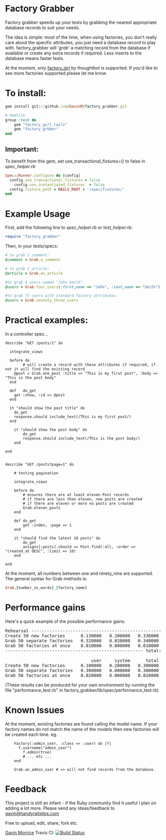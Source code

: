 Factory Grabber
==============

Factory grabber speeds up your tests by grabbing the nearest appropriate database records to suit your needs.

The idea is simple: most of the time, when using factories, you don't really care about the specific attributes, you just need a database record to play with. factory_grabber will *'grab'* a matching record from the database if available or create any extra records if required. Less inserts to the database means faster tests.

At the moment, only [factory_girl](http://github.com/thoughtbot/factory_girl) by thoughtbot is supported. If you'd like to see more factories supported please let me know.

To install:
===========

``` ruby
gem install git://github.com/GavinM/factory_grabber.git

# Gemfile
group :test do
	gem "factory_girl_rails"
	gem "factory_grbber"
end
```

Important:
----------
		
To benefit from this gem, set use_transactional_fixtures=() to false in *spec_helper.rb*
	
```	ruby
Spec::Runner.configure do |config|
  config.use_transactional_fixtures = false
	config.use_instantiated_fixtures  = false
  config.fixture_path = RAILS_ROOT + '/spec/fixtures/'
end
```

Example Usage
=============

First, add the following line to *spec_helper.rb* or *test_helper.rb*:

``` ruby
require "factory_grabber"
```

Then, in your tests/specs:
		
``` ruby
# to grab 1 comment:
@comment = Grab.a_comment

# to grab 1 article:
@article = Grab.an_article

#to grab 4 users named "John Smith":
@users = Grab.four_users(:first_name => "John", :last_name => "Smith")

#to grab 73 users with standard factory attributes:
@users = Grab.seventy_three_users
```

Practical examples:
===================

In a controller spec...

```
describe "GET /posts/1" do

  integrate_views

  before do
		# will create a record with these attributes if required, if not it will find the existing record
  	@post = Grab.one_post :title => "This is my first post", :body => "This is the post body"
  end

  def	do_get
  	get :show, :id => @post
  end

  it "should show the post title" do
  	do_get
  	response.should include_text(/This is my first post/)
  end

	it "should show the post body" do
		do_get
		response.should include_text(/This is the post body/)
	end

end


describe "GET /posts?page=1" do

	# testing pagination

	integrate_views

	before do
		# ensures there are at least eleven Post records
		# if there are less than eleven, new posts are created
		# if there are eleven or more no posts are created
		Grab.eleven_posts
	end

	def	do_get
		get :index, :page => 1
	end

	it "should find the latest 10 posts" do
		do_get
		assigns[:posts].should == Post.find(:all, :order => "created_at DESC", :limit => 10)
	end

end
```

At the moment, all numbers between one and ninety_nine are supported. The general syntax for Grab methods is:

``` ruby
Grab.[number_in_words]_[factory_name]
```

Performance gains
==================

Here's a quick example of the possible performance gains:
<pre>
Rehearsal --------------------------------------------------------------
Create 50 new factories      0.130000   0.200000   0.330000 (  6.785332)
Grab 50 separate factories   0.320000   0.020000   0.340000 (  0.332814)
Grab 50 factories at once    0.010000   0.000000   0.010000 (  0.012414)
----------------------------------------------------- total: 0.680000sec

                                 user     system      total        real
Create 50 new factories      0.100000   0.200000   0.300000 (  6.354282)
Grab 50 separate factories   0.300000   0.000000   0.300000 (  0.310373)
Grab 50 factories at once    0.020000   0.000000   0.020000 (  0.011400)
</pre>

(These results can be produced for your own environment by running the file "performance_test.rb" in factory_grabber/lib/spec/performance_test.rb)

Known Issues
============

At the moment, existing factories are found calling the model name. If your factory names do not match the name of the models then new factories will be created each time.
eg.

		Factory(:admin_user, :class => :user) do |f|
		  f.username("admin_user")
			f.admin(true)
			# ... etc ...
		end

		Grab.an_admin_user # => will not find records from the database.

Feedback
========

This project is still an infant - if the Ruby community find it useful I plan on adding a lot more. Please send any ideas/feedback to gavin@handyrailstips.com


Free to upload, edit, share, fork etc.

[Gavin Morrice](http://gavinmorrice.com)
Travis CI: [![Build Status](http://travis-ci.org/Bodacious/factory_grabber.png)](http://travis-ci.org/Bodacious/factory_grabber)
